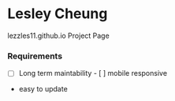 # Lesley Cheung

lezzles11.github.io
Project Page

### Requirements

-[ ] Long term maintability - [ ] mobile responsive

- easy to update
